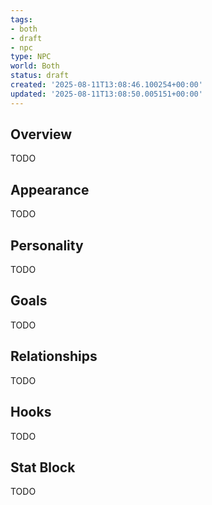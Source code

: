 ```yaml
---
tags:
- both
- draft
- npc
type: NPC
world: Both
status: draft
created: '2025-08-11T13:08:46.100254+00:00'
updated: '2025-08-11T13:08:50.005151+00:00'
---
```



## Overview

TODO
## Appearance

TODO
## Personality

TODO
## Goals

TODO
## Relationships

TODO
## Hooks

TODO
## Stat Block

TODO
